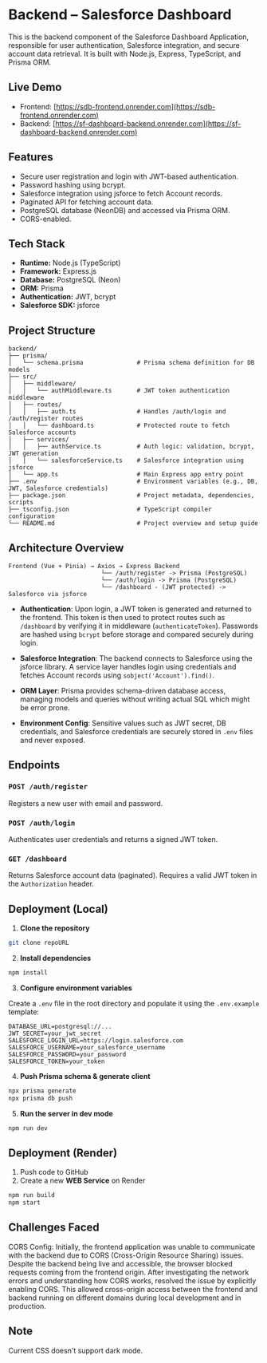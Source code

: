 # Backend – Salesforce Dashboard

This is the backend component of the Salesforce Dashboard Application, responsible for user authentication, Salesforce integration, and secure account data retrieval. It is built with Node.js, Express, TypeScript, and Prisma ORM.

## Live Demo

- Frontend: [https://sdb-frontend.onrender.com](https://sdb-frontend.onrender.com)
- Backend: [https://sf-dashboard-backend.onrender.com](https://sf-dashboard-backend.onrender.com)

## Features

- Secure user registration and login with JWT-based authentication.
- Password hashing using bcrypt.
- Salesforce integration using jsforce to fetch Account records.
- Paginated API for fetching account data.
- PostgreSQL database (NeonDB) and accessed via Prisma ORM.
- CORS-enabled.

## Tech Stack

- **Runtime:** Node.js (TypeScript)
- **Framework:** Express.js
- **Database:** PostgreSQL (Neon)
- **ORM:** Prisma
- **Authentication:** JWT, bcrypt
- **Salesforce SDK:** jsforce

## Project Structure

```
backend/
├── prisma/
│   └── schema.prisma               # Prisma schema definition for DB models
├── src/
│   ├── middleware/
│   │   └── authMiddleware.ts       # JWT token authentication middleware
│   ├── routes/
│   │   ├── auth.ts                 # Handles /auth/login and /auth/register routes
│   │   └── dashboard.ts            # Protected route to fetch Salesforce accounts
│   ├── services/
│   │   ├── authService.ts          # Auth logic: validation, bcrypt, JWT generation
│   │   └── salesforceService.ts    # Salesforce integration using jsforce
│   └── app.ts                      # Main Express app entry point
├── .env                            # Environment variables (e.g., DB, JWT, Salesforce credentials)
├── package.json                    # Project metadata, dependencies, scripts
├── tsconfig.json                   # TypeScript compiler configuration
└── README.md                       # Project overview and setup guide

```
## Architecture Overview
```
Frontend (Vue + Pinia) → Axios → Express Backend
                          └── /auth/register -> Prisma (PostgreSQL)
                          └── /auth/login -> Prisma (PostgreSQL)
                          └── /dashboard - (JWT protected) -> Salesforce via jsforce                                     
```

- **Authentication**: Upon login, a JWT token is generated and returned to the frontend. This token is then used to protect routes such as `/dashboard` by verifying it in middleware (`authenticateToken`). Passwords are hashed using `bcrypt` before storage and compared securely during login.
  
- **Salesforce Integration**: The backend connects to Salesforce using the jsforce library. A service layer handles login using credentials and fetches Account records using `sobject('Account').find()`.

- **ORM Layer**: Prisma provides schema-driven database access, managing models and queries without writing actual SQL which might be error prone.

- **Environment Config**: Sensitive values such as JWT secret, DB credentials, and Salesforce credentials are securely stored in `.env` files and never exposed.

## Endpoints

### `POST /auth/register`
Registers a new user with email and password.

### `POST /auth/login`
Authenticates user credentials and returns a signed JWT token.

### `GET /dashboard`
Returns Salesforce account data (paginated). Requires a valid JWT token in the `Authorization` header.

## Deployment (Local)

1. **Clone the repository**

```bash
git clone repoURL
```

2. **Install dependencies**

```bash
npm install
```

3. **Configure environment variables**

Create a `.env` file in the root directory and populate it using the `.env.example` template:

```env
DATABASE_URL=postgresql://...
JWT_SECRET=your_jwt_secret
SALESFORCE_LOGIN_URL=https://login.salesforce.com
SALESFORCE_USERNAME=your_salesforce_username
SALESFORCE_PASSWORD=your_password
SALESFORCE_TOKEN=your_token
```

4. **Push Prisma schema & generate client**

```bash
npx prisma generate
npx prisma db push
```

5. **Run the server in dev mode**

```bash
npm run dev
```

## Deployment (Render)

1. Push code to GitHub
2. Create a new **WEB Service** on Render

```bash
npm run build
npm start
```

## Challenges Faced

CORS Config: Initially, the frontend application was unable to communicate with the backend due to CORS (Cross-Origin Resource Sharing) issues. Despite the backend being live and accessible, the browser blocked requests coming from the frontend origin. After investigating the network errors and understanding how CORS works, resolved the issue by explicitly enabling CORS. 
This allowed cross-origin access between the frontend and backend running on different domains during local development and in production.

## Note
Current CSS doesn't support dark mode.
